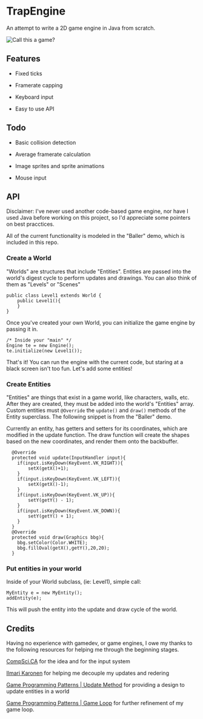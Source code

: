 # TrapEngine
An attempt to write a 2D game engine in Java from scratch.

![Call this a game?](http://i.imgur.com/2bS7GvG.gif)

## Features
* Fixed ticks

* Framerate capping

* Keyboard input

* Easy to use API

## Todo
* Basic collision detection

* Average framerate calculation

* Image sprites and sprite animations

* Mouse input

## API

Disclaimer: I've never used another code-based game engine, nor have I used Java before working on this project, so I'd appreciate some pointers on best pracctices.

All of the current functionality is modeled in the "Baller" demo, which is included in this repo.

### Create a World
"Worlds" are structures that include "Entities". Entities are passed into the world's digest cycle to perform updates and drawings. You can also think of them as "Levels" or "Scenes"

```
public class Level1 extends World {
    public Level1(){
    }
}
```

Once you've created your own World, you can initialize the game engine by passing it in.

```
/* Inside your "main" */
Engine te = new Engine();
te.initialize(new Level1());
```

That's it! You can run the engine with the current code, but staring at a black screen isn't too fun. Let's add some entities!

### Create Entities
"Entities" are things that exist in a game world, like characters, walls, etc. After they are created, they must be added into the world's "Entities" array.
Custom entities must `@Override` the `update()` and `draw()` methods of the Entity superclass. The following snippet is from the "Baller" demo.

Currently an entity, has getters and setters for its coordinates, which are modified in the update function. The draw function will create the shapes based on the new coordinates, and render them onto the backbuffer.
```
  @Override
  protected void update(InputHandler input){
    if(input.isKeyDown(KeyEvent.VK_RIGHT)){
        setX(getX()+1);
    }
    if(input.isKeyDown(KeyEvent.VK_LEFT)){
        setX(getX()-1);
    }
    if(input.isKeyDown(KeyEvent.VK_UP)){
        setY(getY() - 1);
    }
    if(input.isKeyDown(KeyEvent.VK_DOWN)){
        setY(getY() + 1);
    }
  }
  @Override
  protected void draw(Graphics bbg){
    bbg.setColor(Color.WHITE);
    bbg.fillOval(getX(),getY(),20,20);
  }
```

### Put entities in your world

Inside of your World subclass, (ie: Level1), simple call:

```
MyEntity e = new MyEntity();
addEntity(e);
```

This will push the entity into the update and draw cycle of the world.

## Credits
Having no experience with gamedev, or game engines, I owe my thanks to the following resources for helping me through the beginning stages.

[CompSci.CA](http://compsci.ca/v3/viewtopic.php?t=25991) for the idea and for the input system

[Ilmari Karonen](http://gamedev.stackexchange.com/a/97948/63687) for helping me decouple my updates and redering

[Game Programming Patterns | Update Method](http://gameprogrammingpatterns.com/update-method.html) for providing a design to update entities in a world

[Game Programming Patterns | Game Loop](http://gameprogrammingpatterns.com/game-loop.html) for further refinement of my game loop.

